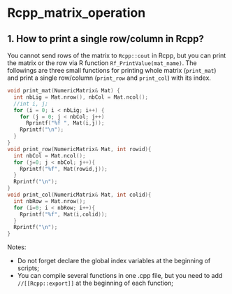 # Rcpp_matrix_operation
## 1. How to print a single row/column in Rcpp?
You cannot send rows of the matrix to `Rcpp::cout` in Rcpp, but you can print the matrix or the row via R function `Rf_PrintValue(mat_name)`. The followings are three small functions for printing whole matrix (`print_mat`) and print a single row/column  (`print_row` and `print_col`) with its index.  
```cpp
void print_mat(NumericMatrix& Mat) {
  int nbLig = Mat.nrow(), nbCol = Mat.ncol();
  //int i, j;
  for (i = 0; i < nbLig; i++) {
    for (j = 0; j < nbCol; j++)
      Rprintf("%f ", Mat(i,j));
    Rprintf("\n");
  }
}
void print_row(NumericMatrix& Mat, int rowid){
  int nbCol = Mat.ncol();
  for (j=0; j < nbCol; j++){
    Rprintf("%f", Mat(rowid,j));
  }
  Rprintf("\n");
}
void print_col(NumericMatrix& Mat, int colid){
  int nbRow = Mat.nrow();
  for (i=0; i < nbRow; i++){
    Rprintf("%f", Mat(i,colid));
  }
  Rprintf("\n");
}
```
Notes:  
* Do not forget declare the global index variables at the beginning of scripts;
* You can compile several functions in one .cpp file, but you need to add `//[[Rcpp::export]]` at the beginning of each function;
